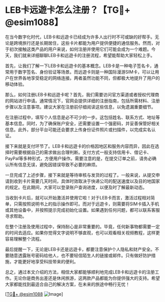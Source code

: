 # LEB卡远遊卡怎么注册？【TG💪+ @esim1088】

在当今数字化时代，LEB卡和远遊卡已经成为许多人出行时不可或缺的好帮手。无论是跨境旅行还是长期居住，这些卡片都能为用户提供便捷的通信服务。然而，对于初次接触这类产品的用户来说，如何注册并使用它们可能会成为一个难题。今天，我们就来详细聊聊LEB卡和远遊卡的注册流程，希望能帮助大家轻松上手。

首先，让我们了解一下LEB卡和远遊卡的基本概念。LEB卡是一种电子签名卡，通常用于数字签名、身份验证等场景。而远遊卡则是一种国际漫游SIM卡，可以让用户在世界各地享受稳定的网络连接。两者虽然功能不同，但都极大地提升了用户的移动体验。

那么，如何注册LEB卡和远遊卡呢？首先，我们需要访问官方渠道或者授权代理商的网站进行申请。通常情况下，官网会提供详细的注册指南，包括所需材料、注册步骤以及注意事项。建议大家在注册前仔细阅读这些信息，以免遗漏重要细节。

在注册过程中，填写个人信息是必不可少的一步。这包括姓名、联系方式、地址等基本信息。同时，为了确保账户安全，还需要设置一个强密码，并妥善保管好相关信息。此外，部分平台可能还会要求上传身份证件照片或扫描件，以完成实名认证。

接下来就是支付环节了。LEB卡和远遊卡的价格因地区和服务内容而异，因此在选择时需要根据自己的需求做出合理判断。支付方式一般支持信用卡、借记卡、PayPal等多种形式，方便用户操作。需要注意的是，在提交订单之前，请务必确认所有信息无误，避免因错误导致不必要的麻烦。

一旦完成了上述步骤，接下来就是等待审核与发货的过程了。一般来说，从提交申请到收到卡片需要几天时间，具体时效取决于快递公司的配送速度以及目的地国家的规定。在此期间，大家可以登录账户查询进度，以便及时了解最新动态。

当收到卡片后，就可以开始激活并使用它啦！对于LEB卡而言，激活过程相对简单，只需按照说明书上的指示操作即可。而对于远遊卡，则需要将SIM卡插入手机或其他设备中，并按照提示完成初始化设置。如果遇到任何问题，都可以联系客服寻求帮助。

在整个注册及使用过程中，保持耐心是非常重要的。毕竟，任何新事物都需要一定的时间去适应。如果你觉得文字说明不够直观，也可以观看相关视频教程，这样更容易理解整个流程。

最后提醒一下，无论是LEB卡还是远遊卡，都要注意保护个人隐私和财产安全。不要随意透露账号密码给他人，也不要轻信陌生人的链接或邮件。只有做好防护措施，才能更好地享受科技带来的便利。

总之，通过本文介绍的方法，相信大家都能够顺利地完成LEB卡和远遊卡的注册工作。无论你是商务出差还是休闲旅游，这两款产品都能为你提供强大的支持。希望大家都能找到最适合自己的解决方案，在未来的旅途中畅行无忧！

[[TG💪+ @esim1088](https://t.me/s/esim1088) ![Image](https://i.postimg.cc/4NQfJmqS/Snipaste-2025-05-13-00-14-12.png)]